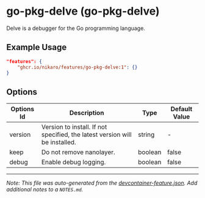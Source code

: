 
# go-pkg-delve (go-pkg-delve)

Delve is a debugger for the Go programming language.

## Example Usage

```json
"features": {
    "ghcr.io/nikaro/features/go-pkg-delve:1": {}
}
```

## Options

| Options Id | Description | Type | Default Value |
|-----|-----|-----|-----|
| version | Version to install. If not specified, the latest version will be installed. | string | - |
| keep | Do not remove nanolayer. | boolean | false |
| debug | Enable debug logging. | boolean | false |



---

_Note: This file was auto-generated from the [devcontainer-feature.json](https://github.com/nikaro/features/blob/main/src/go-pkg-delve/devcontainer-feature.json).  Add additional notes to a `NOTES.md`._
